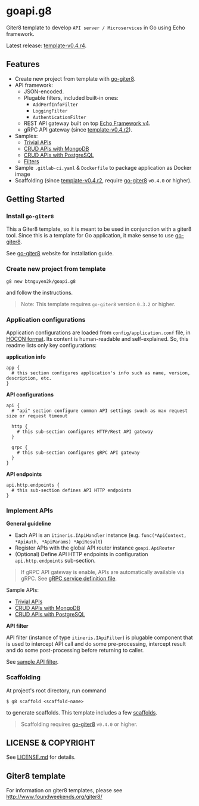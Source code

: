 # goapi.g8

Giter8 template to develop `API server / Microservices` in Go using Echo framework.

Latest release: [template-v0.4.r4](RELEASE-NOTES.md).

## Features

- Create new project from template with [go-giter8](https://github.com/btnguyen2k/go-giter8).
- API framework:
  - JSON-encoded.
  - Plugable filters, included built-in ones:
    - `AddPerfInfoFilter`
    - `LoggingFilter`
    - `AuthenticationFilter`
  - REST API gateway built on top [Echo Framework v4](https://echo.labstack.com).
  - gRPC API gateway (since [template-v0.4.r2](RELEASE-NOTES.md)).
- Samples:
  - [Trivial APIs](src/main/g8/src/samples/bootstrap.go)
  - [CRUD APIs with MongoDB](src/main/g8/src/samples_crud_mongodb/bootstrap.go)
  - [CRUD APIs with PostgreSQL](src/main/g8/src/samples_crud_pgsql/bootstrap.go)
  - [Filters](src/main/g8/src/samples_api_filters/bootstrap.go)
- Sample `.gitlab-ci.yaml` & `Dockerfile` to package application as Docker image
- Scaffolding (since [template-v0.4.r2](RELEASE-NOTES.md), require [go-giter8](https://github.com/btnguyen2k/go-giter8) `v0.4.0` or higher).

## Getting Started

### Install `go-giter8`

This a Giter8 template, so it is meant to be used in conjunction with a giter8 tool.
Since this is a template for Go application, it make sense to use [go-giter8](https://github.com/btnguyen2k/go-giter8).

See [go-giter8](https://github.com/btnguyen2k/go-giter8) website for installation guide.

### Create new project from template

```shell script
g8 new btnguyen2k/goapi.g8
```

and follow the instructions.

> Note: This template requires `go-giter8` version `0.3.2` or higher.

### Application configurations

Application configurations are loaded from `config/application.conf` file, in [HOCON format](https://github.com/lightbend/config/blob/master/HOCON.md).
Its content is human-readable and self-explained. So, this readme lists only key configurations:

**application info**
```hocon
app {
  # this section configures application's info such as name, version, description, etc.
}
```

**API configurations**
```hocon
api {
  # "api" section configure common API settings swuch as max request size or request timeout

  http {
    # this sub-section configures HTTP/Rest API gateway
  }

  grpc {
    # this sub-section configures gRPC API gateway
  }
}
```

**API endpoints**
```hocon
api.http.endpoints {
  # this sub-section defines API HTTP endpoints
}
```

### Implement APIs

**General guideline**

- Each API is an `itineris.IApiHandler` instance (e.g. `func(*ApiContext, *ApiAuth, *ApiParams) *ApiResult`)
- Register APIs with the global API router instance `goapi.ApiRouter`
- (Optional) Define API HTTP endpoints in configuration `api.http.endpoints` sub-section.

> If gRPC API gateway is enable, APIs are automatically available via gRPC.
> See [gRPC service definition file](src/main/g8/grpc/api_service.proto).

Sample APIs:
- [Trivial APIs](src/main/g8/src/samples/bootstrap.go)
- [CRUD APIs with MongoDB](src/main/g8/src/samples_crud_mongodb/bootstrap.go)
- [CRUD APIs with PostgreSQL](src/main/g8/src/samples_crud_pgsql/bootstrap.go)

**API filter**

API filter (instance of type `itineris.IApiFilter`) is plugable component that is used to intercept API call and do some pre-processing, intercept result and do some post-processing before returning to caller.

See [sample API filter](src/main/g8/src/samples_api_filters/bootstrap.go).

### Scaffolding

At project's root directory, run command

```shell script
$ g8 scaffold <scaffold-name>
```

to generate scaffolds. This template includes a few [scaffolds](src/main/scaffolds/).

> Scaffolding requires [go-giter8](https://github.com/btnguyen2k/go-giter8) `v0.4.0` or higher.


## LICENSE & COPYRIGHT

See [LICENSE.md](LICENSE.md) for details.

## Giter8 template

For information on giter8 templates, please see http://www.foundweekends.org/giter8/
